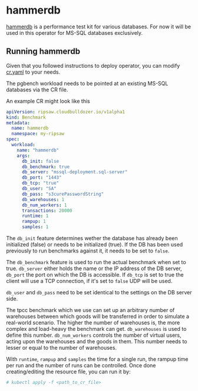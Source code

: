 # hammerdb

[hammerdb](https://www.hammerdb.com/) is a performance test kit for various databases. For now it will be used in this operator for MS-SQL databases exclusively.

## Running hammerdb

Given that you followed instructions to deploy operator,
you can modify [cr.yaml](../resources/crds/ripsaw_v1alpha1_hammerdb_cr.yaml) to your needs.

The pgbench workload needs to be pointed at an existing MS-SQL databases via the CR file.

An example CR might look like this

```yaml
apiVersion: ripsaw.cloudbulldozer.io/v1alpha1
kind: Benchmark
metadata:
  name: hammerdb
  namespace: my-ripsaw
spec:
  workload:
    name: "hammerdb"
    args:
      db_init: false
      db_benchmark: true
      db_server: "mssql-deployment.sql-server"
      db_port: "1443"
      db_tcp: "true"
      db_user: "SA"
      db_pass: "s3curePasswordString"
      db_warehouses: 1
      db_num_workers: 1
      transactions: 20000
      runtime: 1
      rampup: 1
      samples: 1
```

The `db_init` feature determines wether the database has already been initialized (false) or needs to be initialized (true). If the DB has been used previously to run benchmarks against it, it needs to be set to `false`.

The `db_benchmark` feature is used to run the actual benchmark when set to true. `db_server` either holds the name or the IP address of the DB server, `db_port` the port on which the DB is accessible. If `db_tcp` is set to true the client will use a TCP connection, if it's set to `false` UDP will be used.

`db_user` and `db_pass` need to be set identical to the settings on the DB server side. 

The tpcc benchmark which we use can set up an arbitrary number of warehouses between which goods will be transferred in order to simulate a real-world scenario. The higher the number of warehouses is, the more complex and load-heavy the benchmark can get. `db_warehouses` is used to define this number. 
`db_num_workers` controls the number of virtual users, acting upon the warehouses and the goods in them. This number needs to lesser or equal to the number of warehouses.

With `runtime`, `rampup` and `samples` the time for a single run, the rampup time per run and the number of runs can be controlled. 
Once done creating/editing the resource file, you can run it by:

```bash
# kubectl apply -f <path_to_cr_file>
```

